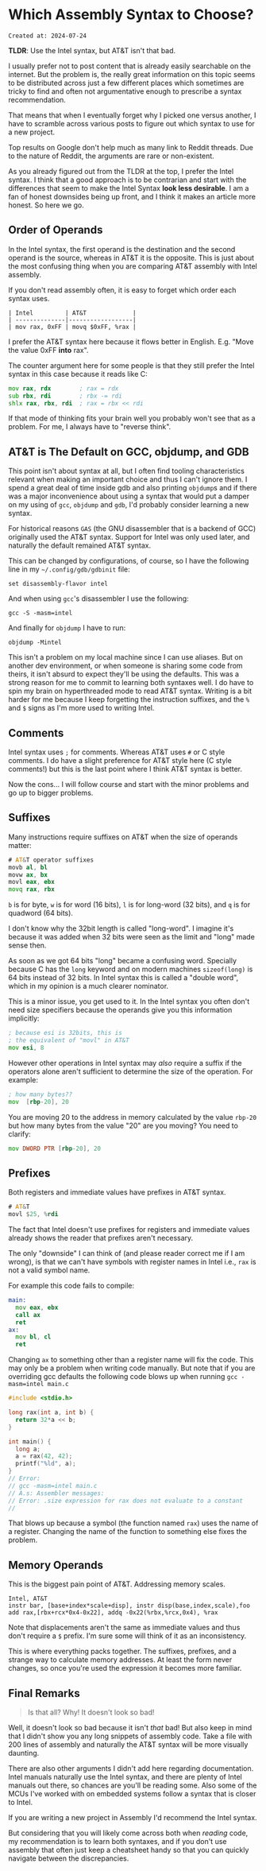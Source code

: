 # Which Assembly Syntax to Choose?

```
Created at: 2024-07-24
```

**TLDR**: Use the Intel syntax, but AT&T isn't that bad.

I usually prefer not to post content that is already easily searchable on the
internet. But the problem is, the really great information on this topic seems
to be distributed across just a few different places which sometimes are tricky
to find and often not argumentative enough to prescribe a syntax
recommendation.

That means that when I eventually forget why I picked one versus another, I
have to scramble across various posts to figure out which syntax to use for a
new project.

Top results on Google don't help much as many link to Reddit threads. Due to
the nature of Reddit, the arguments are rare or non-existent.

As you already figured out from the TLDR at the top, I prefer the Intel syntax.
I think that a good approach is to be contrarian and start with the differences
that seem to make the Intel Syntax **look less desirable**. I am a fan of
honest downsides being up front, and I think it makes an article more honest.
So here we go.

## Order of Operands

In the Intel syntax, the first operand is the destination and the second
operand is the source, whereas in AT&T it is the opposite. This is just about
the most confusing thing when you are comparing AT&T assembly with Intel
assembly.

If you don't read assembly often, it is easy to forget which order each syntax
uses.

```
| Intel         | AT&T             |
| --------------|------------------|
| mov rax, 0xFF | movq $0xFF, %rax |
```

I prefer the AT&T syntax here because it flows better in English. E.g. "Move
the value 0xFF **into** rax".

The counter argument here for some people is that they still prefer the Intel
syntax in this case because it reads like C:

```asm
mov rax, rdx        ; rax = rdx
sub rbx, rdi        ; rbx -= rdi
shlx rax, rbx, rdi  ; rax = rbx << rdi
```

If that mode of thinking fits your brain well you probably won't see that as a
problem. For me, I always have to "reverse think".

## AT&T is The Default on GCC, objdump, and GDB

This point isn't about syntax at all, but I often find tooling characteristics
relevant when making an important choice and thus I can't ignore them. I spend
a great deal of time inside gdb and also printing `objdump`s and if there was a
major inconvenience about using a syntax that would put a damper on my using of
`gcc`, `objdump` and `gdb`, I'd probably consider learning a new syntax.

For historical reasons `GAS` (the GNU disassembler that is a backend of GCC)
originally used the AT&T syntax. Support for Intel was only used later, and
naturally the default remained AT&T syntax.

This can be changed by configurations, of course, so I have the following
line in my `~/.config/gdb/gdbinit` file:

```
set disassembly-flavor intel
```

And when using `gcc`'s disassembler I use the following:

```
gcc -S -masm=intel
```

And finally for `objdump` I have to run:

```
objdump -Mintel
```

This isn't a problem on my local machine since I can use aliases. But on
another dev environment, or when someone is sharing some code from theirs, it
isn't absurd to expect they'll be using the defaults. This was a strong reason
for me to commit to learning both syntaxes well. I do have to spin my brain on
hyperthreaded mode to read AT&T syntax. Writing is a bit harder for me because
I keep forgetting the instruction suffixes, and the `%` and `$` signs as I'm
more used to writing Intel.

## Comments

Intel syntax uses `;` for comments. Whereas AT&T uses `#` or C style comments.
I do have a slight preference for AT&T style here (C style comments!) but this
is the last point where I think AT&T syntax is better.

Now the cons... I will follow course and start with the minor problems and go
up to bigger problems.

## Suffixes

Many instructions require suffixes on AT&T when the size of operands matter:

```asm
# AT&T operator suffixes
movb al, bl
movw ax, bx
movl eax, ebx
movq rax, rbx
```

`b` is for byte, `w` is for word (16 bits), `l` is for long-word (32 bits), and
`q` is for quadword (64 bits).

I don't know why the 32bit length is called "long-word". I imagine it's because
it was added when 32 bits were seen as the limit and "long" made sense then.

As soon as we got 64 bits "long" became a confusing word. Specially because C
has the `long` keyword and on modern machines `sizeof(long)` is 64 bits instead
of 32 bits. In Intel syntax this is called a "double word", which in my opinion
is a much clearer nominator.

This is a minor issue, you get used to it. In the Intel syntax you often don't
need size specifiers because the operands give you this information implicitly:

```asm
; because esi is 32bits, this is
; the equivalent of "movl" in AT&T
mov esi, 8
```

However other operations in Intel syntax may *also* require a suffix if the
operators alone aren't sufficient to determine the size of the operation. For
example:

```asm
; how many bytes??
mov  [rbp-20], 20
```

You are moving 20 to the address in memory calculated by the value `rbp-20`
but how many bytes from the value "20" are you moving? You need to clarify:

```asm
mov DWORD PTR [rbp-20], 20
```

## Prefixes

Both registers and immediate values have prefixes in AT&T syntax.

```asm
# AT&T
movl $25, %rdi
```

The fact that Intel doesn't use prefixes for registers and immediate values
already shows the reader that prefixes aren't necessary.

The only "downside" I can think of (and please reader correct me if I am
wrong), is that we can't have symbols with register names in Intel i.e.,
`rax` is not a valid symbol name.

For example this code fails to compile:

```asm
main:
  mov eax, ebx
  call ax
  ret
ax:
  mov bl, cl
  ret
```

Changing `ax` to something other than a register name will fix the code. This
may only be a problem when writing code manually. But note that if you are
overriding gcc defaults the following code blows up when running `gcc
-masm=intel main.c`

```c
#include <stdio.h>

long rax(int a, int b) {
  return 32*a << b;
}

int main() {
  long a;
  a = rax(42, 42);
  printf("%ld", a);
}
// Error:
// gcc -masm=intel main.c
// A.s: Assembler messages:
// Error: .size expression for rax does not evaluate to a constant
//
```

That blows up because a symbol (the function named `rax`) uses the name of a
register. Changing the name of the function to something else fixes the
problem.

## Memory Operands

This is the biggest pain point of AT&T. Addressing memory scales.

```
Intel, AT&T
instr bar, [base+index*scale+disp], instr disp(base,index,scale),foo
add rax,[rbx+rcx*0x4-0x22], addq -0x22(%rbx,%rcx,0x4), %rax
```

Note that displacements aren't the same as immediate values and thus don't
require a `$` prefix. I'm sure some will think of it as an inconsistency.

This is where everything packs together. The suffixes, prefixes, and a strange
way to calculate memory addresses. At least the form never changes, so once
you're used the expression it becomes more familiar.

## Final Remarks

> Is that all? Why! It doesn't look so bad!

Well, it doesn't look so bad because it isn't *that* bad! But also keep in mind
that I didn't show you any long snippets of assembly code. Take a file with 200
lines of assembly and naturally the AT&T syntax will be more visually daunting.

There are also other arguments I didn't add here regarding documentation.
Intel manuals naturally use the Intel syntax, and there are plenty of Intel
manuals out there, so chances are you'll be reading some. Also some of the
MCUs I've worked with on embedded systems follow a syntax that is closer to
Intel.

If you are writing a new project in Assembly I'd recommend the Intel syntax.

But considering that you will likely come across both when *reading* code, my
recommendation is to learn both syntaxes, and if you don't use assembly that
often just keep a cheatsheet handy so that you can quickly navigate between the
discrepancies.
